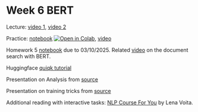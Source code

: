 # Week 6 BERT

Lecture: [video 1](https://youtu.be/ZW4ZNPskBnQ), [video 2](https://youtu.be/z8c8Grcpzlc)

Practice: [notebook](https://github.com/anton-selitskiy/RIT_LLM/blob/main/Week06_bert/practice06.ipynb) [![Open in Colab](https://colab.research.google.com/assets/colab-badge.svg)](https://github/anton-selitskiy/RIT_LLM/blob/main/Week06_bert/practice06.ipynb), [video](https://youtu.be/o664DzR1zWY)

Homework 5 [notebook](./homework_05.ipynb) due to 03/10/2025. Related [video](https://youtu.be/_eSGWNqKeeY?si=IyrqfQGQiZkrzbB1&t=1846) on the document search with BERT. 

Huggingface [quiqk tutorial](https://huggingface.co/docs/transformers/quicktour)

Presentation on Analysis from [source](https://github.com/yandexdataschool/nlp_course/tree/2024/week05_transfer)

Presentation on training tricks from [source](https://github.com/yandexdataschool/nlp_course/tree/2024/week07_peft) 

Additional reading with interactive tasks: [NLP Course For You](https://lena-voita.github.io/nlp_course.html) by Lena Voita.
